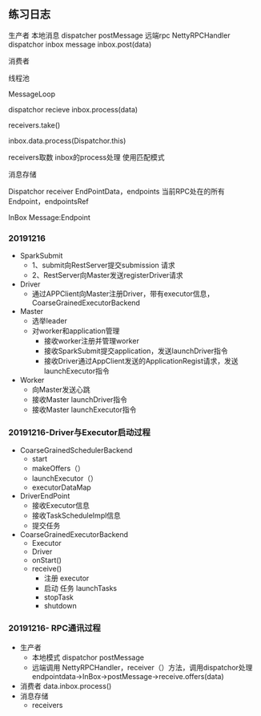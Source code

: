 ## 练习日志

生产者
本地消息 dispatcher  postMessage
远端rpc NettyRPCHandler dispatchor inbox message
inbox.post(data)

消费者

线程池

MessageLoop


dispatchor
recieve
inbox.process(data)

receivers.take()

inbox.data.process(Dispatchor.this)

receivers取数
inbox的process处理
使用匹配模式

消息存储

Dispatchor receiver EndPointData，endpoints 当前RPC处在的所有Endpoint，endpointsRef

InBox Message:Endpoint


### 20191216
- SparkSubmit
    - 1、submit向RestServer提交submission 请求
    - 2、RestServer向Master发送registerDriver请求
- Driver
    - 通过APPClient向Master注册Driver，带有executor信息，CoarseGrainedExecutorBackend
- Master
    - 选举leader
    - 对worker和application管理
        - 接收worker注册并管理worker
        - 接收SparkSubmit提交application，发送launchDriver指令
        - 接收Driver通过AppClient发送的ApplicationRegist请求，发送launchExecutor指令
- Worker
    - 向Master发送心跳
    - 接收Master launchDriver指令
    - 接收Master launchExecutor指令
    
### 20191216-Driver与Executor启动过程
- CoarseGrainedSchedulerBackend
  - start
  - makeOffers（）
  - launchExecutor（）
  - executorDataMap
- DriverEndPoint
  - 接收Executor信息
  - 接收TaskScheduleImpl信息
  - 提交任务
 - CoarseGrainedExecutorBackend
      - Executor
      - Driver
      - onStart()
      - receive()
        - 注册 executor
        - 启动 任务 launchTasks
        - stopTask
        - shutdown 
### 20191216- RPC通讯过程
- 生产者
  - 本地模式 dispatchor postMessage
  - 远端调用 NettyRPCHandler，receiver（）方法，调用dispatchor处理
  endpointdata->InBox->postMessage->receive.offers(data)
- 消费者
    data.inbox.process()
- 消息存储
  - receivers


        

